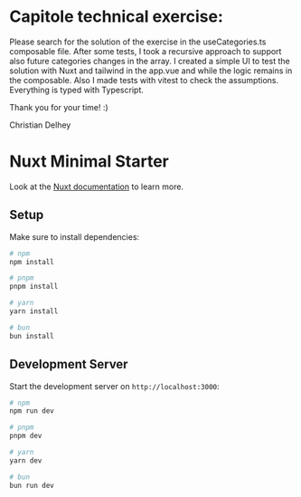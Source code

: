 
# Capitole technical exercise:

Please search for the solution of the exercise in the useCategories.ts composable file.
After some tests, I took a recursive approach to support also future categories changes in the array.
I created a simple UI to test the solution with Nuxt and tailwind in the app.vue and while the logic remains in the composable. Also I made tests with vitest to check the assumptions.
Everything is typed with Typescript.

Thank you for your time! :)

Christian Delhey

# Nuxt Minimal Starter

Look at the [Nuxt documentation](https://nuxt.com/docs/getting-started/introduction) to learn more.

## Setup

Make sure to install dependencies:

```bash
# npm
npm install

# pnpm
pnpm install

# yarn
yarn install

# bun
bun install
```

## Development Server

Start the development server on `http://localhost:3000`:

```bash
# npm
npm run dev

# pnpm
pnpm dev

# yarn
yarn dev

# bun
bun run dev
```

